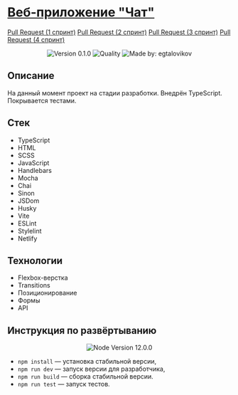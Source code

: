 # [Веб-приложение "Чат"](https://lovely-hummingbird-46dbe8.netlify.app)

[Pull Request (1 спринт)](https://github.com/egtalovikov/middle.messenger.praktikum.yandex/pull/2)
[Pull Request (2 спринт)](https://github.com/egtalovikov/middle.messenger.praktikum.yandex/pull/3)
[Pull Request (3 спринт)](https://github.com/egtalovikov/middle.messenger.praktikum.yandex/pull/4)
[Pull Request (4 спринт)](https://github.com/egtalovikov/middle.messenger.praktikum.yandex/pull/5)

<p align="center">
    <img alt="Version 0.1.0" src="https://img.shields.io/badge/version-0.1.0-blue" />
    <img alt="Quality" src="https://img.shields.io/badge/status-development-orange.svg" >
    <img alt="Made by: egtalovikov" src="https://img.shields.io/badge/made%20by-egtalovikov-blue" />
</p>

## Описание

На данный момент проект на стадии разработки. Внедрён TypeScript. Покрывается тестами.

## Стек

* TypeScript
* HTML
* SCSS
* JavaScript
* Handlebars
* Mocha
* Chai
* Sinon
* JSDom
* Husky
* Vite
* ESLint
* Stylelint
* Netlify

## Технологии

* Flexbox-верстка
* Transitions
* Позиционирование
* Формы
* API

## Инструкция по развёртыванию

<p align="center">
    <img alt="Node Version 12.0.0" src="https://img.shields.io/badge/node-v12.0.0-blue" />
</p>

- `npm install` — установка стабильной версии,
- `npm run dev` — запуск версии для разработчика,
- `npm run build` — сборка стабильной версии.
- `npm run test` — запуск тестов.
